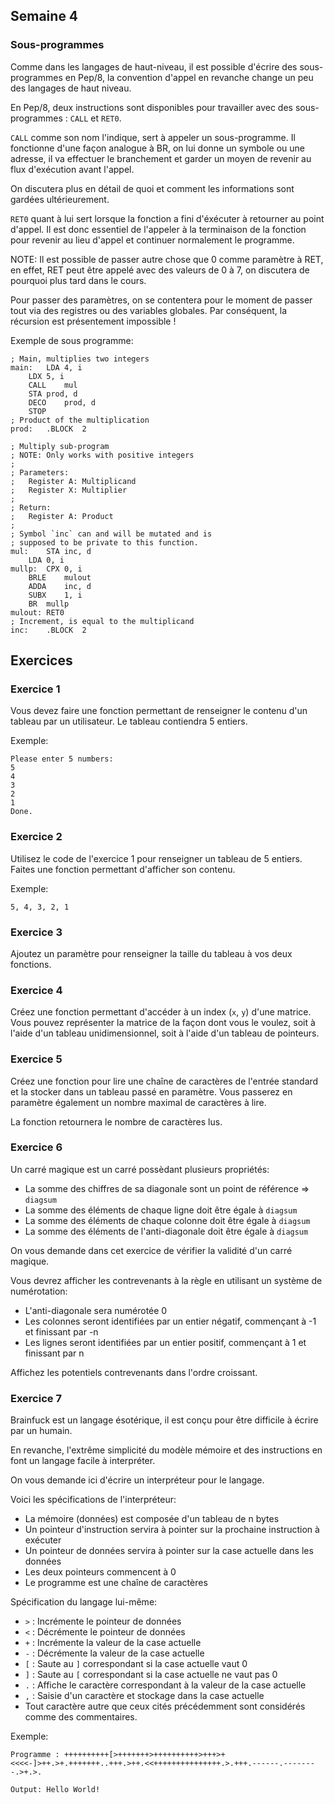 ## Semaine 4

### Sous-programmes

Comme dans les langages de haut-niveau, il est possible d'écrire des sous-programmes en Pep/8, la convention d'appel en revanche change un peu des langages de haut niveau.

En Pep/8, deux instructions sont disponibles pour travailler avec des sous-programmes : `CALL` et `RET0`.

`CALL` comme son nom l'indique, sert à appeler un sous-programme. Il fonctionne d'une façon analogue à BR, on lui donne un symbole ou une adresse, il va effectuer le branchement et garder un moyen de revenir au flux d'exécution avant l'appel.

On discutera plus en détail de quoi et comment les informations sont gardées ultérieurement.

`RET0` quant à lui sert lorsque la fonction a fini d'éxécuter à retourner au point d'appel. Il est donc essentiel de l'appeler à la terminaison de la fonction pour revenir au lieu d'appel et continuer normalement le programme.

NOTE: Il est possible de passer autre chose que 0 comme paramètre à RET, en effet, RET peut être appelé avec des valeurs de 0 à 7, on discutera de pourquoi plus tard dans le cours.

Pour passer des paramètres, on se contentera pour le moment de passer tout via des registres ou des variables globales. Par conséquent, la récursion est présentement impossible !

Exemple de sous programme:

~~~Pep8
; Main, multiplies two integers
main:	LDA	4, i
	LDX	5, i
	CALL	mul
	STA	prod, d
	DECO	prod, d
	STOP
; Product of the multiplication
prod:	.BLOCK	2

; Multiply sub-program
; NOTE: Only works with positive integers
;
; Parameters:
;	Register A: Multiplicand
;	Register X: Multiplier
;
; Return:
;	Register A: Product
;
; Symbol `inc` can and will be mutated and is
; supposed to be private to this function.
mul:	STA	inc, d
	LDA	0, i
mullp:	CPX	0, i
	BRLE	mulout
	ADDA	inc, d
	SUBX	1, i
	BR	mullp
mulout:	RET0
; Increment, is equal to the multiplicand
inc:	.BLOCK	2
~~~

## Exercices

### Exercice 1

Vous devez faire une fonction permettant de renseigner le contenu d'un tableau par un utilisateur.
Le tableau contiendra 5 entiers.

Exemple:

~~~
Please enter 5 numbers:
5
4
3
2
1
Done.
~~~

### Exercice 2

Utilisez le code de l'exercice 1 pour renseigner un tableau de 5 entiers.
Faites une fonction permettant d'afficher son contenu.

Exemple:

~~~
5, 4, 3, 2, 1
~~~

### Exercice 3

Ajoutez un paramètre pour renseigner la taille du tableau à vos deux fonctions.

### Exercice 4

Créez une fonction permettant d'accéder à un index (`x`, `y`) d'une matrice.
Vous pouvez représenter la matrice de la façon dont vous le voulez, soit à l'aide d'un tableau unidimensionnel, soit à l'aide d'un tableau de pointeurs.

### Exercice 5

Créez une fonction pour lire une chaîne de caractères de l'entrée standard et la stocker dans un tableau passé en paramètre.
Vous passerez en paramètre également un nombre maximal de caractères à lire.

La fonction retournera le nombre de caractères lus.

### Exercice 6

Un carré magique est un carré possèdant plusieurs propriétés:

* La somme des chiffres de sa diagonale sont un point de référence => `diagsum`
* La somme des éléments de chaque ligne doit être égale à `diagsum`
* La somme des éléments de chaque colonne doit être égale à `diagsum`
* La somme des éléments de l'anti-diagonale doit être égale à `diagsum`

On vous demande dans cet exercice de vérifier la validité d'un carré magique.

Vous devrez afficher les contrevenants à la règle en utilisant un système de numérotation:

* L'anti-diagonale sera numérotée 0
* Les colonnes seront identifiées par un entier négatif, commençant à -1 et finissant par -n
* Les lignes seront identifiées par un entier positif, commençant à 1 et finissant par n

Affichez les potentiels contrevenants dans l'ordre croissant.

### Exercice 7

Brainfuck est un langage ésotérique, il est conçu pour être difficile à écrire par un humain.

En revanche, l'extrême simplicité du modèle mémoire et des instructions en font un langage facile à interpréter.

On vous demande ici d'écrire un interpréteur pour le langage.

Voici les spécifications de l'interpréteur:

* La mémoire (données) est composée d'un tableau de n bytes
* Un pointeur d'instruction servira à pointer sur la prochaine instruction à exécuter
* Un pointeur de données servira à pointer sur la case actuelle dans les données
* Les deux pointeurs commencent à 0
* Le programme est une chaîne de caractères

Spécification du langage lui-même:
* `>` : Incrémente le pointeur de données
* `<` : Décrémente le pointeur de données
* `+` : Incrémente la valeur de la case actuelle
* `-` : Décrémente la valeur de la case actuelle
* `[` : Saute au `]` correspondant si la case actuelle vaut 0
* `]` : Saute au `[` correspondant si la case actuelle ne vaut pas 0
* `.` : Affiche le caractère correspondant à la valeur de la case actuelle
* `,` : Saisie d'un caractère et stockage dans la case actuelle
* Tout caractère autre que ceux cités précédemment sont considérés comme des commentaires.

Exemple:

~~~
Programme : ++++++++++[>+++++++>++++++++++>+++>+<<<<-]>++.>+.+++++++..+++.>++.<<+++++++++++++++.>.+++.------.--------.>+.>.

Output: Hello World!
~~~
